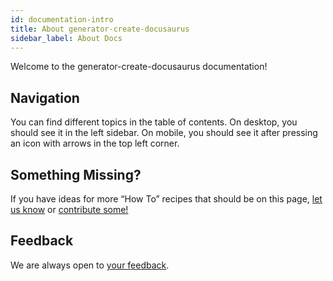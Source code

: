 ```yaml
---
id: documentation-intro
title: About generator-create-docusaurus
sidebar_label: About Docs
---
```


Welcome to the generator-create-docusaurus documentation!

## Navigation

You can find different topics in the table of contents. On desktop, you should see it in the left sidebar. On mobile, you should see it after pressing an icon with arrows in the top left corner.

## Something Missing?

If you have ideas for more “How To” recipes that should be on this page, [let us know](https://github.com/BenHadman/generator-create-docusaurus/issues) or [contribute some!](https://github.com/BenHadman/generator-create-docusaurus/tree/master/docusaurus/docs)

## Feedback

We are always open to [your feedback](https://github.com/BenHadman/generator-create-docusaurus/issues).
